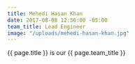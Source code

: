 ```yaml
---
title: Mehedi Hasan Khan
date: 2017-08-08 12:56:00 -05:00
team_title: Lead Engineer
image: "/uploads/mehedi-hasan-khan.jpg"
---
```


{{ page.title }} is our {{ page.team_title }}